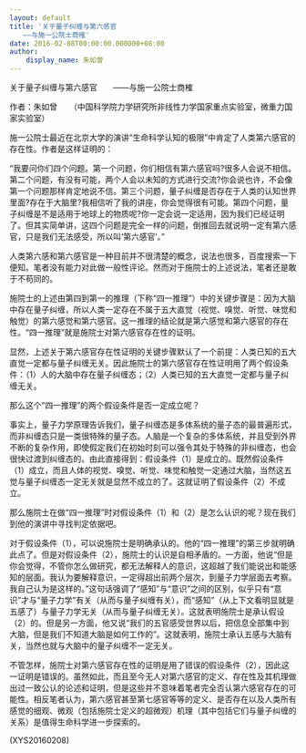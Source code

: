 ```yaml
---
layout: default
title: '关于量子纠缠与第六感官
　　——与施一公院士商榷'
date: 2016-02-08T00:00:00.000000+08:00
author:
    display_name: 朱如曾
---
```


关于量子纠缠与第六感官　　——与施一公院士商榷

作者：朱如曾　　（中国科学院力学研究所非线性力学国家重点实验室，微重力国家实验室）

施一公院士最近在北京大学的演讲“生命科学认知的极限”中肯定了人类第六感官的存在性。作者是这样证明的：

“我要问你们四个问题。第一个问题，你们相信有第六感官吗?很多人会说不相信。第二个问题，有没有可能，两个人会以未知的方式进行交流?你会说也许，不会像第一个问题那样肯定地说不信。第三个问题，量子纠缠是否存在于人类的认知世界里面?存在于大脑里?我相信听了我的讲座，你会觉得很有可能。第四个问题，量子纠缠是不是适用于地球上的物质呢?你一定会说一定适用，因为我们已经证明了。但其实简单讲，这四个问题是完全一样的问题，倒推回去就说明一定有第六感官，只是我们无法感受，所以叫‘第六感官’。”

人类第六感和第六感官是一种目前并不很清楚的概念，说法也很多，百度搜索一下便知。笔者没有能力对此做一般性评论。然而对于施院士的上述说法，笔者还是敢于不苟同的。

施院士的上述由第四到第一的推理（下称“四一推理”）中的关键步骤是：因为大脑中存在量子纠缠，所以人类一定存在不属于五大直觉（视觉、嗅觉、听觉、味觉和触觉）的第六感觉和第六感官。这一推理的结论就是第六感觉和第六感官的存在性。“四一推理”就是施院士对第六感官存在性的证明。

显然，上述关于第六感官存在性证明的关键步骤默认了一个前提：人类已知的五大直觉一定都与量子纠缠无关。因此施院士的第六感官存在性证明用了两个假设条件：（1）人的大脑中存在量子纠缠态；（2）人类已知的五大直觉一定都与量子纠缠无关。

那么这个“四一推理”的两个假设条件是否一定成立呢？

事实上，量子力学原理告诉我们，量子纠缠态是多体系统的量子态的最普遍形式，而非纠缠态只是一类很特殊的量子态。人脑是一个复杂的多体系统，并且受到外界不断的复杂作用，即使假定我们在初始时刻可以强令其处于特殊的非纠缠态，也会很快过渡到纠缠态的。由此直接得到：假设条件（1）是成立的。既然假设条件（1）成立，而且人体的视觉、嗅觉、听觉、味觉和触觉一定通过大脑，当然这五觉与量子纠缠态一定无关就是显然不成立的了。这就证明了假设条件（2）不成立。

那么施院士在做“四一推理”时对假设条件（1）和（2）是怎么认识的呢？现在我们到他的演讲中寻找判定依据吧。

对于假设条件（1），可以说施院士是明确承认的。他的“四一推理”的第三步就明确此点了。但是对假设条件（2），施院士的认识是自相矛盾的。一方面，他说“但是你会觉得，不管你怎么做研究，都无法解释人的意识，这超越了我们能说出和能感知的层面。我认为要解释意识，一定得超出前两个层次，到量子力学层面去考察。我自己认为是这样的。”这句话强调了“感知”与“意识”之间的区别，似乎只有“意识”才与“量子力学”有关（从而与量子纠缠有关），而“感知”（从上下文看明显就是五感了）与量子力学无关（从而与量子纠缠无关）。这就表明施院士是承认假设（2）的。但是另一方面，他又说“我们的五官感受世界以后，把信息全部集中到大脑，但是我们不知道大脑是如何工作的”。这就表明，施院士承认五感与大脑有关，当然也就与大脑中的量子纠缠不一定无关。

不管怎样，施院士对第六感官存在性的证明是用了错误的假设条件（2），因此这一证明是错误的。虽然如此，而且至今无人对第六感官的定义、存在性及其机理做出过一致公认的论述和证明，但是这些并不意味着笔者完全否认第六感官存在的可能性。相反笔者认为，第六感官甚至第七感官等等的定义、是否存在以及人类所有感觉的细观、微观（包括施院士定义的超微观）机理（其中包括它们与量子纠缠的关系）是值得生命科学进一步探索的。

(XYS20160208)


